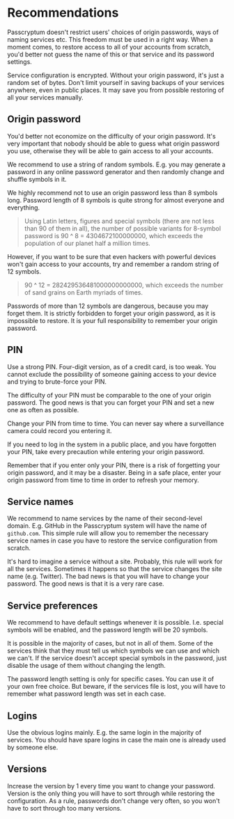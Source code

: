 # Recommendations

Passcryptum doesn't restrict users' choices of origin passwords, ways of naming
services etc. This freedom must be used in a right way. When a moment comes,
to restore access to all of your accounts from scratch, you'd better not guess
the name of this or that service and its password settings.

Service configuration is encrypted. Without your origin password, it's just
a random set of bytes. Don't limit yourself in saving backups of your
services anywhere, even in public places. It may save you from possible
restoring of all your services manually.

## Origin password

You'd better not economize on the difficulty of your origin password. It's very
important that nobody should be able to guess what origin password you use,
otherwise they will be able to gain access to all your accounts.

We recommend to use a string of random symbols. E.g. you may generate
a password in any online password generator and then randomly
change and shuffle symbols in it.

We highly recommend not to use an origin password less than 8 symbols long.
Password length of 8 symbols is quite strong for almost everyone and everything.

> Using Latin letters, figures and special symbols
> (there are not less than 90 of them in all),
> the number of possible variants for 8-symbol password is
> 90 ^ 8 = 4304672100000000, which exceeds the population of our planet
> half a million times.

However, if you want to be sure that even hackers with powerful devices
won't gain access to your accounts,
try and remember a random string of 12 symbols.

> 90 ^ 12 = 282429536481000000000000, which exceeds the number
> of sand grains on Earth myriads of times.

Passwords of more than 12 symbols are dangerous, because you may forget them.
It is strictly forbidden to forget your origin password, as it is impossible
to restore. It is your full responsibility to remember your origin password.

## PIN

Use a strong PIN. Four-digit version, as of a credit card, is too weak.
You cannot exclude the possibility of someone gaining access to your device
and trying to brute-force your PIN.

The difficulty of your PIN must be comparable to the one
of your origin password. The good news is that you can forget your PIN
and set a new one as often as possible.

Change your PIN from time to time. You can never say where a surveillance camera
could record you entering it.

If you need to log in the system in a public place, and you have forgotten
your PIN, take every precaution while entering your origin password.

Remember that if you enter only your PIN, there is a risk of forgetting your
origin password, and it may be a disaster. Being in a safe place,
enter your origin password from time to time in order to refresh your memory.

## Service names

We recommend to name services by the name of their second-level domain.
E.g. GitHub in the Passcryptum system will have the name of `github.com`.
This simple rule will allow you to remember the necessary service names
in case you have to restore the service configuration from scratch.

It's hard to imagine a service without a site. Probably, this rule will work
for all the services. Sometimes it happens so that the service changes
the site name (e.g. Twitter). The bad news is that you will have to change your
password. The good news is that it is a very rare case.

## Service preferences

We recommend to have default settings whenever it is possible. I.e. special
symbols will be enabled, and the password length will be 20 symbols.

It is possible in the majority of cases, but not in all of them.
Some of the services think that they must tell us which symbols we can use and
which we can't. If the service doesn't accept special symbols in the password,
just disable the usage of them without changing the length.

The password length setting is only for specific cases. You can use it of your
own free choice. But beware, if the services file is lost, you will have
to remember what password length was set in each case.

## Logins

Use the obvious logins mainly. E.g. the same login in the majority of services.
You should have spare logins in case the main one is already used by someone else.

## Versions

Increase the version by 1 every time you want to change your password.
Version is the only thing you will have to sort through while restoring
the configuration. As a rule, passwords don't change very often,
so you won't have to sort through too many versions.
